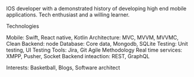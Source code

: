IOS developer with a demonstrated history of developing high end mobile applications. Tech enthusiast and a willing learner.

Technologies

Mobile: Swift, React native, Kotlin
Architecture: MVC, MVVM, MVVMC, Clean
Backend: node
Database: Core data, Mongodb, SQLite
Testing: Unit testing, UI Testing
Tools: Jira, Git
Agile Methodology
Real time services: XMPP, Pusher, Socket
Backend inteaction: REST, GraphQL


Interests: Basketball, Blogs, Software architect

<!---
nitanta/nitanta is a ✨ special ✨ repository because its `README.md` (this file) appears on your GitHub profile.
You can click the Preview link to take a look at your changes.
--->
